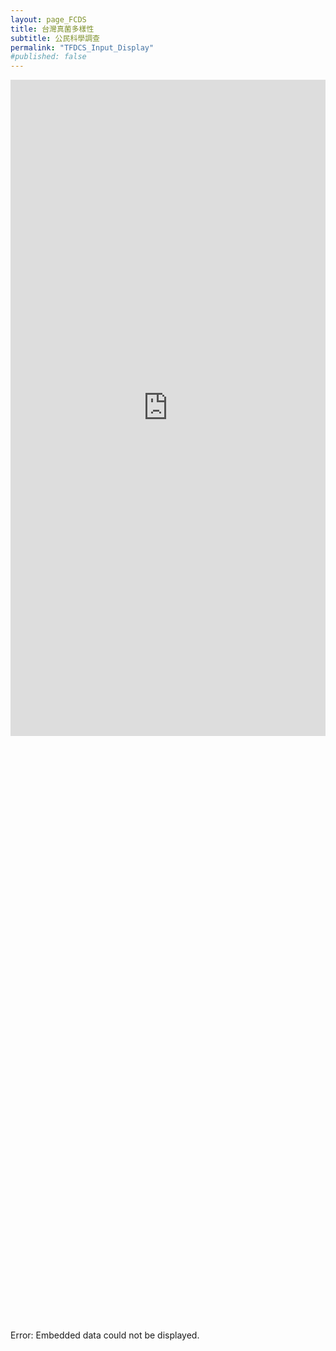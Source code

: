 ```yaml
---
layout: page_FCDS
title: 台灣真菌多樣性
subtitle: 公民科學調查
permalink: "TFDCS_Input_Display"
#published: false
---
```

<iframe referrerpolicy="no-referrer-when-downgrade" height="1050" width="100%" style="border:none;" src="https://view-awesome-table.com/-MdWhajOYO_CZJt9pSTZ/view"></iframe>
<object data="https://script.google.com/macros/s/AKfycbxdrDAOFTajpnksOD7eyNH7GIVoC81y7E8bfpPF876rVWXaBEURykzMpB_s2KvtXcUEKw/exec" width="100%" height="950">
    <embed src="https://script.google.com/macros/s/AKfycbxdrDAOFTajpnksOD7eyNH7GIVoC81y7E8bfpPF876rVWXaBEURykzMpB_s2KvtXcUEKw/exec" width="100%" height="950"></embed>
    Error: Embedded data could not be displayed.
</object>



